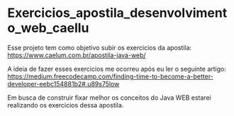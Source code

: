 # Exercicios_apostila_desenvolvimento_web_caellu

Esse projeto tem como objetivo subir os exercicios da apostila: https://www.caelum.com.br/apostila-java-web/

A ideia de fazer esses exercicios me ocorreu após eu ler o seguinte artigo: https://medium.freecodecamp.com/finding-time-to-become-a-better-developer-eebc154881b2#.u89s75low

Em busca de construir fixar melhor os conceitos do Java WEB estarei realizando os exercicios dessa apostila. 


